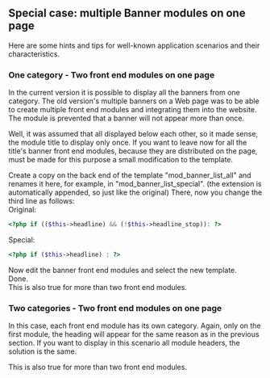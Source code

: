 ## Special case: multiple Banner modules on one page

Here are some hints and tips for well-known application scenarios and their
characteristics.


### One category - Two front end modules on one page

In the current version it is possible to display all the banners from one category.
The old version's multiple banners on a Web page was to be able to create
multiple front end modules and integrating them into the website. The module is
prevented that a banner will not appear more than once.

Well, it was assumed that all displayed below each other, so it made sense, the
module title to display only once. If you want to leave now for all the title's
banner front end modules, because they are distributed on the page, must be made
for this purpose a small modification to the template.

Create a copy on the back end of the template "mod_banner_list_all" and renames
it here, for example, in "mod_banner_list_special".
(the extension is automatically appended, so just like the original)
There, now you change the third line as follows:<br>
Original:

```php
<?php if (($this->headline) && (!$this->headline_stop)): ?>
```

Special:

```php
<?php if ($this->headline) : ?>
```

Now edit the banner front end modules and select the new template.<br>
Done.<br>
This is also true for more than two front end modules.


### Two categories - Two front end modules on one page

In this case, each front end module has its own category. Again, only on the
first module, the heading will appear for the same reason as in the previous section.
If you want to display in this scenario all module headers, the solution is the same.

This is also true for more than two front end modules.
